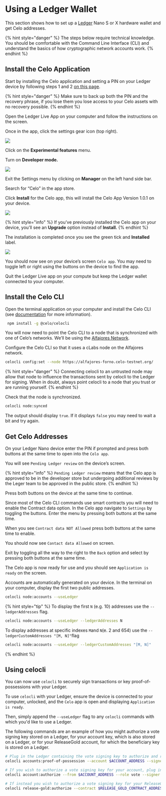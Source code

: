 # Using a Ledger Wallet

This section shows how to set up a [Ledger](https://www.ledger.com/) Nano S or X hardware wallet and get Celo addresses.

{% hint style="danger" %}
The steps below require technical knowledge. You should be comfortable with the Command Line Interface (CLI) and understand the basics of how cryptographic network accounts work.
{% endhint %}

## Install the Celo Application

Start by installing the Celo application and setting a PIN on your Ledger device by following steps 1 and 2 [on this page](https://www.ledger.com/start/).

{% hint style="danger" %}
Make sure to back up both the PIN and the recovery phrase, if you lose them you lose access to your Celo assets with no recovery possible.
{% endhint %}

Open the Ledger Live App on your computer and follow the instructions on the screen.

Once in the app, click the settings gear icon (top right).

![](https://storage.googleapis.com/celo-website/docs/ledger-settings.png)

Click on the **Experimental features** menu.

Turn on **Developer mode.**

![](https://storage.googleapis.com/celo-website/docs/ledger-settings-dev-mode.png)

Exit the Settings menu by clicking on **Manager** on the left hand side bar.

Search for “Celo” in the app store.

Click **Install** for the Celo app, this will install the Celo App Version 1.0.1 on your device.

![](https://storage.googleapis.com/celo-website/docs/ledger-celo-app-install.png)

{% hint style="info" %}
 If you’ve previously installed the Celo app on your device, you’ll see an **Upgrade** option instead of **Install.**
 {% endhint %}

 The installation is completed once you see the green tick and **Installed** label.

![](https://storage.googleapis.com/celo-website/docs/ledger-celo-app-installed.png)

 You should now see on your device’s screen `Celo app`. You may need to toggle left or right using the buttons on the device to find the app.

 Quit the Ledger Live app on your compute but keep the Ledger wallet connected to your computer.

 ## Install the Celo CLI

 Open the terminal application on your computer and install the Celo CLI (see [documentation](https://docs.celo.org/command-line-interface/introduction) for more information).

```bash
 npm install -g @celo/celocli
```

 You will now need to point the Celo CLI to a node that is synchronized with one of Celo’s networks. We’ll be using the [Alfajores Network](alfajores-testnet.md).

Configure the Celo CLI so that it uses a cLabs node on the Alfajores network.

```bash
celocli config:set --node https://alfajores-forno.celo-testnet.org/
```

{% hint style="danger" %} Connecting celocli to an untrusted node may allow that node to influence the transactions sent by celocli to the Ledger for signing. When in doubt, always point celocli to a node that you trust or are running yourself. {% endhint %}

Check that the node is synchronized.

```bash
celocli node:synced
```

The output should display `true`. If it displays `false` you may need to wait a bit and try again.

## Get Celo Addresses

On your Ledger Nano device enter the PIN if prompted and press both buttons at the same time to open into the `Celo app`.

You will see `Pending Ledger review` on the device’s screen.

{% hint style="info" %}
`Pending Ledger review` means that the Celo app is approved to be in the developer store but undergoing additional reviews by the Leger team to be approved in the public store.
 {% endhint %}

Press both buttons on the device at the same time to continue.

Since most of the Celo CLI commands use smart contracts you will need to enable the Contract data option. In the Celo app navigate to `Settings` by toggling the buttons. Enter the menu by pressing both buttons at the same time.

When you see `Contract data NOT Allowed` press both buttons at the same time to enable.

You should now see `Contact data Allowed` on screen.

Exit by toggling all the way to the right to the `Back` option and select by pressing both buttons at the same time.

The Celo app is now ready for use and you should see `Application is ready` on the screen.

Accounts are automatically generated on your device. In the terminal on your computer, display the first two public addresses.

```bash
celocli node:accounts --useLedger
```

{% hint style="tip" %}
To display the first `N` (e.g. 10) addresses use the `--ledgerAddresses` flag.
```bash
celocli node:accounts --useLedger --ledgerAddresses N
```

To display addresses at specific indexes `M`and `N`(e. 2 and 654) use the `--ledgerCustomAddresses "[M, N]"`flag
```bash
celocli node:accounts --useLedger --ledgerCustomAddresses "[M, N]"
```
 {% endhint %}

## Using celocli

You can now use `celocli` to securely sign transactions or key proof-of-possessions with your Ledger.

To use `celocli` with your Ledger, ensure the device is connected to your computer, unlocked, and the `Celo` app is open and displaying `Application is ready`.

Then, simply append the `--useLedger` flag to any `celocli` commands with which you'd like to use a Ledger.

The following commands are an example of how you might authorize a vote signing key stored on a Ledger, for your account key, which is also stored on a Ledger, or for your ReleaseGold account, for which the beneficiary key is stored on a Ledger.


```bash
# Plug in the Ledger containing the vote signing key to authorize and run the following command to securely generate the proof-of-possession.
celocli accounts:proof-of-possession --account $ACCOUNT_ADDRESS --signer $VOTE_SINGER_ADDRESS --useLedger

# If you wish to authorize a vote signing key for your account, plug in the Ledger containing the account key and run the following command to authorize the vote signing key.
celocli account:authorize --from $ACCOUNT_ADDRESS --role vote --signer $VOTE_SINGER_ADDRESS --signature $PROOF_OF_POSSESSION --useLedger

# If instead you wish to authorize a vote signing key for your ReleaseGold account, plug in the Ledger containing the beneficiary key for the ReleaseGold contract and run the following command.
celocli release-gold:authorize --contract $RELEASE_GOLD_CONTRACT_ADDRESS --role vote --signer $VOTE_SINGER_ADDRESS --signature $PROOF_OF_POSSESSION --useLedger
```
